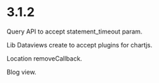 # 3.1.2

Query API to accept statement_timeout param.

Lib Dataviews create to accept plugins for chartjs.

Location removeCallback.

Blog view.